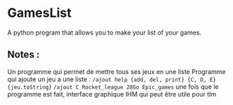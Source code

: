 # GamesList
A python program that allows you to make your list of your games.


## Notes :

Un programme qui permet de mettre tous ses jeux en une liste
Programme qui ajoute un jeu a une liste :
`/ajout help {add, del, print} {C, D, E} {jeu.toString}`
`/ajout C Rocket_league 28Go Epic_games`
une fois que le programme est fait, interface graphique IHM qui peut être utile pour tlm
